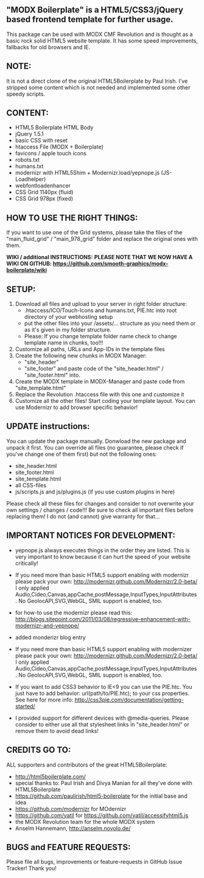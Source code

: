 ## "MODX Boilerplate" is a HTML5/CSS3/jQuery based frontend template for further usage.

This package can be used with MODX CMF Revolution and is thought as a basic rock solid HTML5 website template. It has some speed improvements, fallbacks for old browsers and IE.

## NOTE:
It is not a direct clone of the original HTML5Boilerplate by Paul Irish. I've stripped some content which is not needed and implemented some other speedy scripts.

## CONTENT:

- HTML5 Boilerplate HTML Body
- jQuery 1.5.1
- basic CSS with reset
- htaccess File (MODX + Boilerplate)
- favicons / apple touch icons
- robots.txt
- humans.txt
- modernizr with HTML5Shim + Modernizr.load/yepnope.js (JS-Loadhelper)
- webfontloadenhancer
- CSS Grid 1140px (fluid)
- CSS Grid 978px (fixed)

## HOW TO USE THE RIGHT THINGS:

If you want to use one of the Grid systems, please take the files of the "main_fluid_grid" / "main_978_grid" folder and replace the original ones with them.


**WIKI / additional INSTRUCTIONS:**
**PLEASE NOTE THAT WE NOW HAVE A WIKI ON GITHUB: https://github.com/smooth-graphics/modx-boilerplate/wiki**



## SETUP:

1. Download all files and upload to your server in right folder structure:
   - .htaccess/ICO/Touch-Icons and humans.txt, PIE.htc into root directory of your webhosting setup
   - put the other files into your /assets/... structure as you need them or as it's given in my folder structure.
   - Please: If you change template folder name check to change template name in chunks, too!!! 
2. Customize all paths, URLs and App-IDs in the template files
3. Create the following new chunks in MODX Manager:
	- "site_header"
	- "site_footer"
   and paste code of the "site_header.html" / "site_footer.html" into.
4. Create the MODX template in MODX-Manager and paste code from "site_template.html"
5. Replace the Revolution .htaccess file with this one and customize it
6. Customize all the other files! Start coding your template layout. You can use Modernizr to add browser specific behavior!


## UPDATE instructions:

You can update the package manually. Donwload the new package and unpack it first.
You can override all files (no guarantee, please check if you've change one of them first) but not the following ones:

- site_header.html
- site_footer.html
- site_template.html
- all CSS-files
- js/scripts.js and js/plugins.js (if you use custom plugins in here)

Please check all these files for changes and consider to not overwrite your own settings / changes / code!!!
Be sure to check all important files before replacing them! I do not (and cannot) give warranty for that…


## IMPORTANT NOTICES FOR DEVELOPMENT:

- yepnope.js always executes things in the order they are listed. This is very important to know because it can hurt the speed of your website critically!

- If you need more than basic HTML5 support enabling with modernizr please pack your own: http://modernizr.github.com/Modernizr/2.0-beta/ I only applied Audio,Cideo,Canvas,appCache,postMessage,InputTypes,InputAttributes.  No GeolocAPI,SVG,WebGL, SMIL support is enabled, too.
- for how-to use the modernizr please read this: http://blogs.sitepoint.com/2011/03/08/regressive-enhancement-with-modernizr-and-yepnope/
+ added monderizr blog entry
- If you need more than basic HTML5 support enabling with modernizer please pack your own: http://modernizr.github.com/Modernizr/2.0-beta/ I only applied Audio,Cideo,Canvas,appCache,postMessage,InputTypes,InputAttributes.  No GeolocAPI,SVG,WebGL, SMIL support is enabled, too.

- If you want to add CSS3 behavior to IE<9 you can use the PIE.htc. You just have to add 
	behavior: url(path/to/PIE.htc);
  to your css properties. See here for more info: http://css3pie.com/documentation/getting-started/

- I provided support for different devices with @media-queries. Please consider to either use all that stylesheet links in "site_header.html" or remove them to avoid dead links!


## CREDITS GO TO:

ALL supporters and contributors of the great HTML5Boilerplate:

- http://html5boilerplate.com/
- special thanks to: Paul Irish and Divya Manian for all they've done with HTML5Boilerplate
- https://github.com/paulirish/html5-boilerplate for the initial base and idea
- https://github.com/modernizr for MOdernizr
- https://github.com/yatil for https://github.com/yatil/accessifyhtml5.js
- the MODX Revolution team for the whole MODX system
- Anselm Hannemann, http://anselm.novolo.de/


## BUGS and FEATURE REQUESTS:

Please file all bugs, improvements or feature-requests in GitHub Issue Tracker! Thank you!